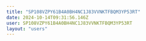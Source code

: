 ```yaml
---
title: "SP108VZPY61B4A0BH4NC1J83VVNKTFBQM3YP53RT"
date: 2024-10-14T09:31:56.146Z
user: SP108VZPY61B4A0BH4NC1J83VVNKTFBQM3YP53RT
layout: "users"
---
```

    